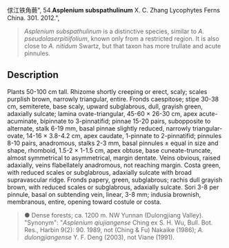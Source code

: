 俅江铁角蕨",
54.**Asplenium subspathulinum** X. C. Zhang Lycophytes Ferns China. 301. 2012.",

> *Asplenium subspathulinum* is a distinctive species, similar to *A. pseudolaserpitiifolium*, known only from a restricted region. It is also close to *A. nitidum* Swartz, but that taxon has more trullate and acute pinnules.

## Description
Plants 50-100 cm tall. Rhizome shortly creeping or erect, scaly; scales purplish brown, narrowly triangular, entire. Fronds caespitose; stipe 30-38 cm, semiterete, base scaly, upward subglabrous, dull, grayish green, adaxially sulcate; lamina ovate-triangular, 45-60 × 26-30 cm, apex acute-acuminate, bipinnate to 3-pinnatifid; pinnae 15-20 pairs, subopposite to alternate, stalk 6-19 mm, basal pinnae slightly reduced, narrowly triangular-ovate, 14-16 × 3.8-4.2 cm, apex caudate, 1-pinnate to 2-pinnatifid; pinnules 8-10 pairs, anadromous, stalks 2-3 mm, basal pinnules ± equal in size and shape, rhomboid, 1.5-2 × 1-1.5 cm, apex obtuse, base cuneate-truncate, almost symmetrical to asymmetrical, margin dentate. Veins obvious, raised adaxially, veins flabellately anadromous, not reaching margin. Costa green, with reduced scales or subglabrous, adaxially sulcate with broad supravascular ridge. Fronds papery, green, subglabrous; rachis dull grayish brown, with reduced scales or subglabrous, adaxially sulcate. Sori 3-8 per pinnule, basal on subtending vein, linear, 3-8 mm; indusia brownish, membranous, entire, opening toward costule or costa.

> ● Dense forests; ca. 1200 m. NW Yunnan (Dulongjiang Valley).
  "Synonym": "*Asplenium qiujiangense* Ching ex S. H. Wu, Bull. Bot. Res., Harbin 9(2): 90. 1989, not (Ching &amp; Fu) Nakaike (1986); *A. dulongjiangense* Y. F. Deng (2003), not Viane (1991).
